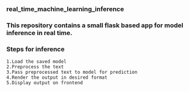 ### real_time_machine_learning_inference

### This repository contains a small flask based app for model inference in real time.

### Steps for inference

	1.Load the saved model
	2.Preprocess the text
  	3.Pass preprocessed text to model for prediction
  	4.Render the output in desired format
  	5.Display output on frontend  

